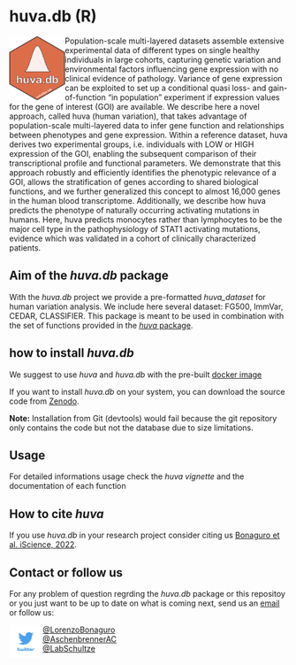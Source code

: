 # huva.db (R)
<img src="./logo/huvadb_logo.png" width="20%" style="float: left;">

Population-scale multi-layered datasets assemble extensive experimental data of different types on single healthy individuals in large cohorts, capturing genetic variation and environmental factors influencing gene expression with no clinical evidence of pathology. Variance of gene expression can be exploited to set up a conditional quasi loss- and gain-of-function “in population” experiment if expression values for the gene of interest (GOI) are available. We describe here a novel approach, called huva (human variation), that takes advantage of population-scale multi-layered data to infer gene function and relationships between phenotypes and gene expression. Within a reference dataset, huva derives two experimental groups, i.e. individuals with LOW or HIGH expression of the GOI, enabling the subsequent comparison of their transcriptional profile and functional parameters. We demonstrate that this approach robustly and efficiently identifies the phenotypic relevance of a GOI, allows the stratification of genes according to shared biological functions, and we further generalized this concept to almost 16,000 genes in the human blood transcriptome. Additionally, we describe how huva predicts the phenotype of naturally occurring activating mutations in humans. Here, huva predicts monocytes rather than lymphocytes to be the major cell type in the pathophysiology of STAT1 activating mutations, evidence which was validated in a cohort of clinically characterized patients.

## Aim of the *huva.db* package
With the *huva.db* project we provide a pre-formatted *huva_dataset* for human variation analysis. We include here several dataset: FG500, ImmVar, CEDAR, CLASSIFIER. This package is meant to be used in combination with the set of functions provided in the [*huva* package](https://github.com/lorenzobonaguro/huva). 

## how to install *huva.db*
We suggest to use *huva* and *huva.db* with the pre-built [docker image](https://hub.docker.com/r/lorenzobonaguro/huva_docker)

If you want to install *huva.db* on your system, you can download the source code from [Zenodo](https://doi.org/10.5281/zenodo.7071266). 

**Note:** Installation from Git (devtools) would fail because the git repository only contains the code but not the database due to size limitations.

## Usage
For detailed informations usage check the *huva vignette* and the documentation of each function

## How to cite *huva*
If you use *huva.db* in your research project consider citing us [Bonaguro et al. iScience, 2022](https://www.cell.com/iscience/fulltext/S2589-0042(22)01600-5#%20).

## Contact or follow us
For any problem of question regrding the *huva.db* package or this repositoy or you just want to be up to date on what is coming next, send us an [email](mailto:lorenzobonaguro@uni-bonn.de) or follow us:  

<img src="./logo/twitter.png" width="12%" style="float: left;">  

[@LorenzoBonaguro](https://twitter.com/LorenzoBonaguro)  
[@AschenbrennerAC](https://twitter.com/AschenbrennerAC)  
[@LabSchultze](https://twitter.com/LabSchultze)